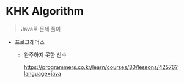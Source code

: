 # KHK Algorithm

> Java로 문제 풀이

* 프로그래머스

    * 완주하지 못한 선수

        https://programmers.co.kr/learn/courses/30/lessons/42576?language=java

        